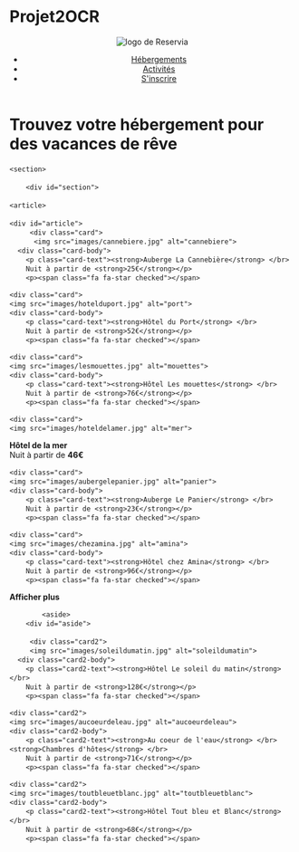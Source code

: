 # Projet2OCR
<!DOCTYPE html>
<html>
 <head>
  <meta charset="utf-8" />
   <link rel="stylesheet" href="stylev2.css" />
  <title>Reserviav2</title>

<script src="https://kit.fontawesome.com/07c2cffeb1.js" crossorigin="anonymous"></script>

  <body>
  <div id="bloc_page">
   <header>
    <div id="titre principal">
     <div id="logo">
      <p>
      <img src="Reservia@3x.png" alt="logo de Reservia" />
      <nav>
      <ul>
       <li><a href="#">Hébergements</a></li>
       <li><a href="#">Activités</a></li>
       <li><a href="#">S'inscrire</a></li>
      </ul>
     </nav>
 </p>
</div>
</div>
</header>

  <h1><strong>Trouvez votre hébergement pour des vacances de rêve</strong></h1>
    
    <section>

    	<div id="section">

    <article>

    <div id="article">
         <div class="card">
          <img src="images/cannebiere.jpg" alt="cannebiere">
      <div class="card-body">
        <p class="card-text"><strong>Auberge La Cannebière</strong> </br>
        Nuit à partir de <strong>25€</strong></p>
        <p><span class="fa fa-star checked"></span>
<span class="fa fa-star checked"></span>
<span class="fa fa-star checked"></span>
<span class="fa fa-star checked"></span>
<span class="fa fa-star"></span></p>
      </div>
    </div>


    <div class="card">
    <img src="images/hotelduport.jpg" alt="port">
    <div class="card-body">
        <p class="card-text"><strong>Hôtel du Port</strong> </br>
        Nuit à partir de <strong>52€</strong></p>
        <p><span class="fa fa-star checked"></span>
<span class="fa fa-star checked"></span>
<span class="fa fa-star checked"></span>
<span class="fa fa-star checked"></span>
<span class="fa fa-star checked"></span></p>
      </div>
    </div>

    <div class="card">
    <img src="images/lesmouettes.jpg" alt="mouettes">
    <div class="card-body">
        <p class="card-text"><strong>Hôtel Les mouettes</strong> </br>
        Nuit à partir de <strong>76€</strong></p>
        <p><span class="fa fa-star checked"></span>
<span class="fa fa-star checked"></span>
<span class="fa fa-star checked"></span>
<span class="fa fa-star checked"></span>
<span class="fa fa-star"></span></p>
      </div>
    </div>


    <div class="card">
    <img src="images/hoteldelamer.jpg" alt="mer">
<div class="card-body">
        <p class="card-text"><strong>Hôtel de la mer</strong> </br>
        Nuit à partir de <strong>46€</strong></p>
        <p><span class="fa fa-star checked"></span>
<span class="fa fa-star checked"></span>
<span class="fa fa-star checked"></span>
<span class="fa fa-star"></span>
<span class="fa fa-star"></span></p>
      </div>
    </div>

    <div class="card">
    <img src="images/aubergelepanier.jpg" alt="panier">
	<div class="card-body">
        <p class="card-text"><strong>Auberge Le Panier</strong> </br>
        Nuit à partir de <strong>23€</strong></p>
        <p><span class="fa fa-star checked"></span>
<span class="fa fa-star checked"></span>
<span class="fa fa-star checked"></span>
<span class="fa fa-star checked"></span>
<span class="fa fa-star"></span></p>
      </div>
    </div>

    <div class="card">
    <img src="images/chezamina.jpg" alt="amina">
    <div class="card-body">
        <p class="card-text"><strong>Hôtel chez Amina</strong> </br>
        Nuit à partir de <strong>96€</strong></p>
        <p><span class="fa fa-star checked"></span>
<span class="fa fa-star checked"></span>
<span class="fa fa-star checked"></span>
<span class="fa fa-star checked"></span>
<span class="fa fa-star checked"></span></p>
      </div>
    </div>


  </div>
<p><strong>Afficher plus</strong></p>

</article>

        	<aside>
    	<div id="aside">
    	
         <div class="card2">
         <img src="images/soleildumatin.jpg" alt="soleildumatin">
      <div class="card2-body">
      	<p class="card2-text"><strong>Hôtel Le soleil du matin</strong> </br>
        Nuit à partir de <strong>128€</strong></p>
        <p><span class="fa fa-star checked"></span>
<span class="fa fa-star checked"></span>
<span class="fa fa-star checked"></span>
<span class="fa fa-star checked"></span>
<span class="fa fa-star checked"></span></p>
		</div>
      </div>
   


    <div class="card2">
    <img src="images/aucoeurdeleau.jpg" alt="aucoeurdeleau">
    <div class="card2-body">
        <p class="card2-text"><strong>Au coeur de l'eau</strong> </br> <strong>Chambres d'hôtes</strong> </br>
        Nuit à partir de <strong>71€</strong></p>
        <p><span class="fa fa-star checked"></span>
<span class="fa fa-star checked"></span>
<span class="fa fa-star checked"></span>
<span class="fa fa-star checked"></span>
<span class="fa fa-star"></span></p>
      </div>
    </div>

    <div class="card2">
    <img src="images/toutbleuetblanc.jpg" alt="toutbleuetblanc">
    <div class="card2-body">
        <p class="card2-text"><strong>Hôtel Tout bleu et Blanc</strong> </br>
        Nuit à partir de <strong>68€</strong></p>
        <p><span class="fa fa-star checked"></span>
<span class="fa fa-star checked"></span>
<span class="fa fa-star checked"></span>
<span class="fa fa-star checked"></span>
<span class="fa fa-star"></span></p>
      </div>
    </div>
</div>
</aside>

</section>
</div>
</body>






